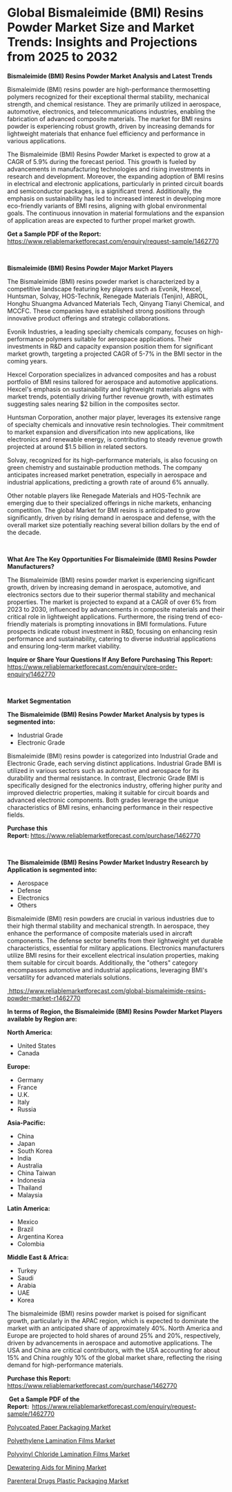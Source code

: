 <p><h1>Global Bismaleimide (BMI) Resins Powder Market Size and Market Trends: Insights and Projections from 2025 to 2032</h1></p><p><strong>Bismaleimide (BMI) Resins Powder Market Analysis and Latest Trends</strong></p>
<p><p>Bismaleimide (BMI) resins powder are high-performance thermosetting polymers recognized for their exceptional thermal stability, mechanical strength, and chemical resistance. They are primarily utilized in aerospace, automotive, electronics, and telecommunications industries, enabling the fabrication of advanced composite materials. The market for BMI resins powder is experiencing robust growth, driven by increasing demands for lightweight materials that enhance fuel efficiency and performance in various applications.</p><p>The Bismaleimide (BMI) Resins Powder Market is expected to grow at a CAGR of 5.9% during the forecast period. This growth is fueled by advancements in manufacturing technologies and rising investments in research and development. Moreover, the expanding adoption of BMI resins in electrical and electronic applications, particularly in printed circuit boards and semiconductor packages, is a significant trend. Additionally, the emphasis on sustainability has led to increased interest in developing more eco-friendly variants of BMI resins, aligning with global environmental goals. The continuous innovation in material formulations and the expansion of application areas are expected to further propel market growth.</p></p>
<p><strong>Get a Sample PDF of the Report:&nbsp;</strong> <a href="https://www.reliablemarketforecast.com/enquiry/request-sample/1462770?utm_campaign=1108&utm_medium=2&utm_source=Github&utm_content=ia&utm_term=03042025&utm_id=bismaleimide-bmi-resins-powder">https://www.reliablemarketforecast.com/enquiry/request-sample/1462770</a></p>
<p>&nbsp;</p>
<p><strong>Bismaleimide (BMI) Resins Powder Major Market Players</strong></p>
<p><p>The Bismaleimide (BMI) resins powder market is characterized by a competitive landscape featuring key players such as Evonik, Hexcel, Huntsman, Solvay, HOS-Technik, Renegade Materials (Tenjin), ABROL, Honghu Shuangma Advanced Materials Tech, Qinyang Tianyi Chemical, and MCCFC. These companies have established strong positions through innovative product offerings and strategic collaborations.</p><p>Evonik Industries, a leading specialty chemicals company, focuses on high-performance polymers suitable for aerospace applications. Their investments in R&D and capacity expansion position them for significant market growth, targeting a projected CAGR of 5-7% in the BMI sector in the coming years.</p><p>Hexcel Corporation specializes in advanced composites and has a robust portfolio of BMI resins tailored for aerospace and automotive applications. Hexcel's emphasis on sustainability and lightweight materials aligns with market trends, potentially driving further revenue growth, with estimates suggesting sales nearing $2 billion in the composites sector.</p><p>Huntsman Corporation, another major player, leverages its extensive range of specialty chemicals and innovative resin technologies. Their commitment to market expansion and diversification into new applications, like electronics and renewable energy, is contributing to steady revenue growth projected at around $1.5 billion in related sectors.</p><p>Solvay, recognized for its high-performance materials, is also focusing on green chemistry and sustainable production methods. The company anticipates increased market penetration, especially in aerospace and industrial applications, predicting a growth rate of around 6% annually.</p><p>Other notable players like Renegade Materials and HOS-Technik are emerging due to their specialized offerings in niche markets, enhancing competition. The global Market for BMI resins is anticipated to grow significantly, driven by rising demand in aerospace and defense, with the overall market size potentially reaching several billion dollars by the end of the decade.</p></p>
<p>&nbsp;</p>
<p><strong>What Are The Key Opportunities For Bismaleimide (BMI) Resins Powder Manufacturers?</strong></p>
<p><p>The Bismaleimide (BMI) resins powder market is experiencing significant growth, driven by increasing demand in aerospace, automotive, and electronics sectors due to their superior thermal stability and mechanical properties. The market is projected to expand at a CAGR of over 6% from 2023 to 2030, influenced by advancements in composite materials and their critical role in lightweight applications. Furthermore, the rising trend of eco-friendly materials is prompting innovations in BMI formulations. Future prospects indicate robust investment in R&D, focusing on enhancing resin performance and sustainability, catering to diverse industrial applications and ensuring long-term market viability.</p></p>
<p><strong>Inquire or Share Your Questions If Any Before Purchasing This Report:</strong> <a href="https://www.reliablemarketforecast.com/enquiry/pre-order-enquiry/1462770?utm_campaign=1108&utm_medium=2&utm_source=Github&utm_content=ia&utm_term=03042025&utm_id=bismaleimide-bmi-resins-powder">https://www.reliablemarketforecast.com/enquiry/pre-order-enquiry/1462770</a></p>
<p>&nbsp;</p>
<p><strong>Market Segmentation</strong></p>
<p><strong>The Bismaleimide (BMI) Resins Powder Market Analysis by types is segmented into:</strong></p>
<p><ul><li>Industrial Grade</li><li>Electronic Grade</li></ul></p>
<p><p>Bismaleimide (BMI) resins powder is categorized into Industrial Grade and Electronic Grade, each serving distinct applications. Industrial Grade BMI is utilized in various sectors such as automotive and aerospace for its durability and thermal resistance. In contrast, Electronic Grade BMI is specifically designed for the electronics industry, offering higher purity and improved dielectric properties, making it suitable for circuit boards and advanced electronic components. Both grades leverage the unique characteristics of BMI resins, enhancing performance in their respective fields.</p></p>
<p><strong>Purchase this Report:&nbsp;</strong><a href="https://www.reliablemarketforecast.com/purchase/1462770?utm_campaign=1108&utm_medium=2&utm_source=Github&utm_content=ia&utm_term=03042025&utm_id=bismaleimide-bmi-resins-powder">https://www.reliablemarketforecast.com/purchase/1462770</a></p>
<p>&nbsp;</p>
<p><strong>The Bismaleimide (BMI) Resins Powder Market Industry Research by Application is segmented into:</strong></p>
<p><ul><li>Aerospace</li><li>Defense</li><li>Electronics</li><li>Others</li></ul></p>
<p><p>Bismaleimide (BMI) resin powders are crucial in various industries due to their high thermal stability and mechanical strength. In aerospace, they enhance the performance of composite materials used in aircraft components. The defense sector benefits from their lightweight yet durable characteristics, essential for military applications. Electronics manufacturers utilize BMI resins for their excellent electrical insulation properties, making them suitable for circuit boards. Additionally, the "others" category encompasses automotive and industrial applications, leveraging BMI's versatility for advanced materials solutions.</p></p>
<p><a href="https://www.reliablemarketforecast.com/global-bismaleimide-resins-powder-market-r1462770?utm_campaign=1108&utm_medium=2&utm_source=Github&utm_content=ia&utm_term=03042025&utm_id=bismaleimide-bmi-resins-powder">&nbsp;https://www.reliablemarketforecast.com/global-bismaleimide-resins-powder-market-r1462770</a></p>
<p><strong>In terms of Region, the Bismaleimide (BMI) Resins Powder Market Players available by Region are:</strong></p>
<p>
    <p> <strong> North America: </strong>
        <ul>
            <li>United States</li>
            <li>Canada</li>
        </ul>
        </p> 
    <p> <strong> Europe: </strong>
        <ul>
            <li>Germany</li>
            <li>France</li>
            <li>U.K.</li>
            <li>Italy</li>
            <li>Russia</li>
        </ul>
        </p> 
    <p> <strong> Asia-Pacific: </strong>
        <ul>
            <li>China</li>
            <li>Japan</li>
            <li>South Korea</li>
            <li>India</li>
            <li>Australia</li>
            <li>China Taiwan</li>
            <li>Indonesia</li>
            <li>Thailand</li>
            <li>Malaysia</li>
        </ul>
        </p> 
    <p> <strong> Latin America: </strong>
        <ul>
            <li>Mexico</li>
            <li>Brazil</li>
            <li>Argentina Korea</li>
            <li>Colombia</li>
        </ul>
        </p> 
    <p> <strong> Middle East & Africa: </strong>
        <ul>
            <li>Turkey</li>
            <li>Saudi</li>
            <li>Arabia</li>
            <li>UAE</li>
            <li>Korea</li>
        </ul>
    </p>
    </p>
<p><p>The bismaleimide (BMI) resins powder market is poised for significant growth, particularly in the APAC region, which is expected to dominate the market with an anticipated share of approximately 40%. North America and Europe are projected to hold shares of around 25% and 20%, respectively, driven by advancements in aerospace and automotive applications. The USA and China are critical contributors, with the USA accounting for about 15% and China roughly 10% of the global market share, reflecting the rising demand for high-performance materials.</p></p>
<p><strong>Purchase this Report: </strong><a href="https://www.reliablemarketforecast.com/purchase/1462770?utm_campaign=1108&utm_medium=2&utm_source=Github&utm_content=ia&utm_term=03042025&utm_id=bismaleimide-bmi-resins-powder">https://www.reliablemarketforecast.com/purchase/1462770</a></p>
<p>&nbsp;<strong>Get a Sample PDF of the Report:&nbsp;&nbsp;</strong><a href="https://www.reliablemarketforecast.com/enquiry/request-sample/1462770?utm_campaign=1108&utm_medium=2&utm_source=Github&utm_content=ia&utm_term=03042025&utm_id=bismaleimide-bmi-resins-powder">https://www.reliablemarketforecast.com/enquiry/request-sample/1462770</a></p>
<p><strong></strong></p>
<p><p><a href="https://github.com/fontshatintj/Market-Research-Report-List-1/blob/main/polycoated-paper-packaging-market.md?utm_campaign=1108&utm_medium=2&utm_source=Github&utm_content=ia&utm_term=03042025&utm_id=bismaleimide-bmi-resins-powder">Polycoated Paper Packaging Market</a></p><p><a href="https://github.com/bredevasil2q/Market-Research-Report-List-1/blob/main/polyethylene-lamination-films-market.md?utm_campaign=1108&utm_medium=2&utm_source=Github&utm_content=ia&utm_term=03042025&utm_id=bismaleimide-bmi-resins-powder">Polyethylene Lamination Films Market</a></p><p><a href="https://github.com/nedzazollo74/Market-Research-Report-List-1/blob/main/polyvinyl-chloride-lamination-films-market.md?utm_campaign=1108&utm_medium=2&utm_source=Github&utm_content=ia&utm_term=03042025&utm_id=bismaleimide-bmi-resins-powder">Polyvinyl Chloride Lamination Films Market</a></p><p><a href="https://github.com/firdwsermald/Market-Research-Report-List-1/blob/main/dewatering-aids-for-mining-market.md?utm_campaign=1108&utm_medium=2&utm_source=Github&utm_content=ia&utm_term=03042025&utm_id=bismaleimide-bmi-resins-powder">Dewatering Aids for Mining Market</a></p><p><a href="https://github.com/winjelequegt/Market-Research-Report-List-1/blob/main/parenteral-drugs-plastic-packaging-market.md?utm_campaign=1108&utm_medium=2&utm_source=Github&utm_content=ia&utm_term=03042025&utm_id=bismaleimide-bmi-resins-powder">Parenteral Drugs Plastic Packaging Market</a></p></p>